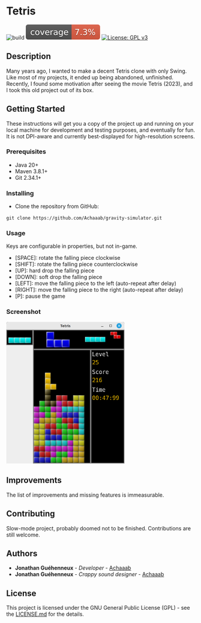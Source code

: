 # Tetris
![build](https://github.com/Achaaab/tetris/workflows/build/badge.svg)
![Coverage](.github/badges/jacoco.svg)
[![License: GPL v3](https://img.shields.io/badge/License-GPLv3-blue.svg)](https://www.gnu.org/licenses/gpl-3.0)

## Description
Many years ago, I wanted to make a decent Tetris clone with only Swing.
Like most of my projects, it ended up being abandoned, unfinished.
Recently, I found some motivation after seeing the movie Tetris (2023), and I took this old project out of its box.

## Getting Started
These instructions will get you a copy of the project up and running on your local machine for development and testing
purposes, and eventually for fun.
It is not DPI-aware and currently best-displayed for high-resolution screens.

### Prerequisites
* Java 20+
* Maven 3.8.1+
* Git 2.34.1+

### Installing
* Clone the repository from GitHub:
```shell
git clone https://github.com/Achaaab/gravity-simulator.git
```

### Usage
Keys are configurable in properties, but not in-game.
* [SPACE]: rotate the falling piece clockwise
* [SHIFT]: rotate the falling piece counterclockwise
* [UP]: hard drop the falling piece
* [DOWN]: soft drop the falling piece
* [LEFT]: move the falling piece to the left (auto-repeat after delay)
* [RIGHT]: move the falling piece to the right (auto-repeat after delay)
* [P]: pause the game

### Screenshot
<img src=".github/pictures/screenshot.png" width="315"  alt="Screenshot"/>

## Improvements
The list of improvements and missing features is immeasurable.

## Contributing
Slow-mode project, probably doomed not to be finished. Contributions are still welcome.

## Authors
* **Jonathan Guéhenneux** - *Developer* - [Achaaab](https://github.com/Achaaab)
* **Jonathan Guéhenneux** - *Crappy sound designer* - [Achaaab](https://github.com/Achaaab)

## License
This project is licensed under the GNU General Public License (GPL) - see the [LICENSE.md](LICENSE.md) for the details.
